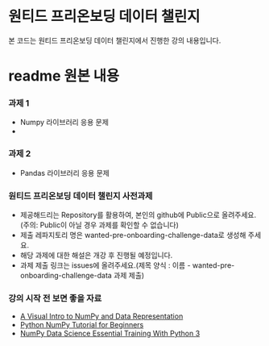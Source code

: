 # 원티드 프리온보딩 데이터 챌린지

본 코드는 원티드 프리온보딩 데이터 챌린지에서 진행한 강의 내용입니다.


# readme 원본 내용

### 과제 1
- Numpy 라이브러리 응용 문제
- 
### 과제 2
- Pandas 라이브러리 응용 문제

### 원티드 프리온보딩 데이터 챌린지 사전과제

- 제공해드리는 Repository를 활용하여, 본인의 github에 Public으로 올려주세요. (주의: Public이 아닐 경우 과제를 확인할 수 없습니다)
- 제출 레파지토리 명은 wanted-pre-onboarding-challenge-data로 생성해 주세요.
- 해당 과제에 대한 해설은 개강 후 진행될 예정입니다.
- 과제 제출 링크는 issues에 올려주세요.(제목 양식 : 이름 - wanted-pre-onboarding-challenge-data 과제 제출)

### 강의 시작 전 보면 좋을 자료
- [A Visual Intro to NumPy and Data Representation](http://jalammar.github.io/visual-numpy/)
- [Python NumPy Tutorial for Beginners](https://www.youtube.com/watch?v=QUT1VHiLmmI)
- [NumPy Data Science Essential Training With Python 3](https://www.youtube.com/playlist?list=PLZ7s-Z1aAtmIRpnGQGMTvV3AGdDK37d2b)
